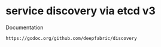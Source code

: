 # service discovery via etcd v3

Documentation

    https://godoc.org/github.com/deepfabric/discovery
